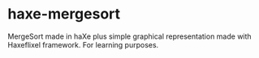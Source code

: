 # haxe-mergesort
MergeSort made in haXe plus simple graphical representation made with Haxeflixel framework. For learning purposes.
